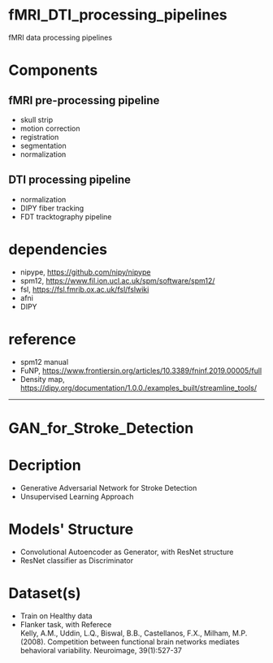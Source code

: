 # fMRI_DTI_processing_pipelines 
fMRI data processing pipelines  

# Components 
## fMRI pre-processing pipeline 
- skull strip  
- motion correction  
- registration  
- segmentation  
- normalization  
## DTI processing pipeline 
- normalization
- DIPY fiber tracking
- FDT tracktography pipeline

# dependencies 
- nipype, https://github.com/nipy/nipype 
- spm12, https://www.fil.ion.ucl.ac.uk/spm/software/spm12/ 
- fsl, https://fsl.fmrib.ox.ac.uk/fsl/fslwiki 
- afni 
- DIPY  

# reference 
- spm12 manual 
- FuNP, https://www.frontiersin.org/articles/10.3389/fninf.2019.00005/full  
- Density map, https://dipy.org/documentation/1.0.0./examples_built/streamline_tools/

---

# GAN_for_Stroke_Detection  

# Decription 
- Generative Adversarial Network for Stroke Detection  
- Unsupervised Learning Approach  

# Models' Structure  
- Convolutional Autoencoder as Generator, with ResNet structure  
- ResNet classifier as Discriminator  

# Dataset(s)  
- Train on Healthy data  
- Flanker task, with Referece  
Kelly, A.M., Uddin, L.Q., Biswal, B.B., Castellanos, F.X., Milham, M.P. (2008). Competition between functional brain networks mediates behavioral variability. Neuroimage, 39(1):527-37  

